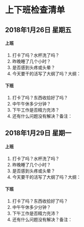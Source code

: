 # 上下班检查清单
## 2018年1月26日 星期五
#### 上班
1. 打卡了吗？水杯洗了吗？
2. 昨晚睡了几个小时？
3. 是否感到头疼或头晕？
4. 今天要干的活写了大纲了吗？大纲：
#### 下班
1. 打卡了吗？东西收拾好了吗？
2. 中午午休多少分钟？
3. 下午工作是否精力充沛？
4. 还有什么问题没有解决？备注：

## 2018年1月29日 星期一
#### 上班
1. 打卡了吗？水杯洗了吗？
2. 昨晚睡了几个小时？
3. 是否感到头疼或头晕？
4. 今天要干的活写了大纲了吗？大纲：
#### 下班
1. 打卡了吗？东西收拾好了吗？
2. 中午午休多少分钟？
3. 下午工作是否精力充沛？
4. 还有什么问题没有解决？备注：
